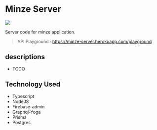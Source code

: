 # Minze Server
 <a href="https://github.com/shubhamxy/minze-server/actions">
  <img
      src="https://github.com/shubhamxy/minze-server/workflows/CI/badge.svg" />
  </a>

Server code for minze application.

> API Playground : https://minze-server.herokuapp.com/playground 
## descriptions
- TODO 

## **Technology Used**
- Typescript
- NodeJS
- Firebase-admin
- Graphql-Yoga
- Prisma
- Postgres
